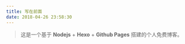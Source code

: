 ```yaml
---
title: 写在前面
date: 2018-04-26 23:58:30
---
```


> 这是一个基于 **Nodejs** + **Hexo** + **Github Pages** 搭建的个人免费博客。